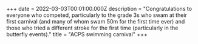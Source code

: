 +++
date = 2022-03-03T00:01:00.000Z
description = "Congratulations to everyone who competed, particularly to the grade 3s who swam at their first carnival (and many of whom swam 50m for the first time ever) and those who tried a different stroke for the first time (particularly in the butterfly events)."
title = "ACPS swimming carnival"
+++

